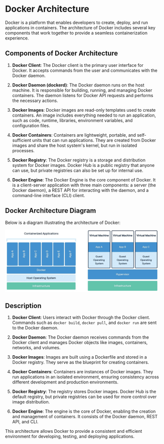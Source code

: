 # Docker Architecture

Docker is a platform that enables developers to create, deploy, and run applications in containers. The architecture of Docker includes several key components that work together to provide a seamless containerization experience.

## Components of Docker Architecture

1. **Docker Client**: The Docker client is the primary user interface for Docker. It accepts commands from the user and communicates with the Docker daemon.

2. **Docker Daemon (dockerd)**: The Docker daemon runs on the host machine. It is responsible for building, running, and managing Docker containers. The daemon listens for Docker API requests and performs the necessary actions.

3. **Docker Images**: Docker images are read-only templates used to create containers. An image includes everything needed to run an application, such as code, runtime, libraries, environment variables, and configuration files.

4. **Docker Containers**: Containers are lightweight, portable, and self-sufficient units that can run applications. They are created from Docker images and share the host system's kernel, but run in isolated processes.

5. **Docker Registry**: The Docker registry is a storage and distribution system for Docker images. Docker Hub is a public registry that anyone can use, but private registries can also be set up for internal use.

6. **Docker Engine**: The Docker Engine is the core component of Docker. It is a client-server application with three main components: a server (the Docker daemon), a REST API for interacting with the daemon, and a command-line interface (CLI) client.

## Docker Architecture Diagram

Below is a diagram illustrating the architecture of Docker:

![Docker Architecture](../images/architectures.jpg)

## Description

1. **Docker Client**: Users interact with Docker through the Docker client. Commands such as `docker build`, `docker pull`, and `docker run` are sent to the Docker daemon.

2. **Docker Daemon**: The Docker daemon receives commands from the Docker client and manages Docker objects like images, containers, networks, and volumes.

3. **Docker Images**: Images are built using a Dockerfile and stored in a Docker registry. They serve as the blueprint for creating containers.

4. **Docker Containers**: Containers are instances of Docker images. They run applications in an isolated environment, ensuring consistency across different development and production environments.

5. **Docker Registry**: The registry stores Docker images. Docker Hub is the default registry, but private registries can be used for more control over image distribution.

6. **Docker Engine**: The engine is the core of Docker, enabling the creation and management of containers. It consists of the Docker daemon, REST API, and CLI.

This architecture allows Docker to provide a consistent and efficient environment for developing, testing, and deploying applications.
